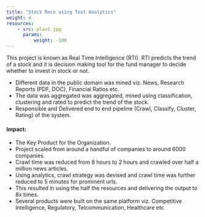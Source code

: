 ```yaml
---
title: "Stock Reco using Text Analytics"
weight: 4
resources:
    - src: plant.jpg
      params:
          weight: -100
---
```


This project is known as Real Time Intelligence (RTI). RTI predicts the trend of a stock and it is decision making tool for the fund manager to decide whether to invest in stock or not.

* Different data in the public domain was mined viz. News, Research Reports (PDF, DOC), Financial Ratios etc.
* The data was aggregated was aggregated, mined using classification, clustering and rated to predict the trend of the stock. 
* Responsible and Delivered end to end pipeline (Crawl, Classify, Cluster, Rating) of the system.

#### Impact: 
* The Key Product for the Organization.
* Project scaled from around a handful of companies to around 6000 companies.  
* Crawl time was reduced from 8 hours to 2 hours and crawled over half a million news articles.  
* Using analytics, crawl strategy was devised and crawl time was further reduced to 5 minutes for prominent urls.     
* This resulted in using the half the resources and delivering the output to 8x times.  
* Several products were built on the same platform viz. Competitive Intelligence, Regulatory, Telcommunication, Healthcare etc
